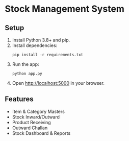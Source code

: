 # Stock Management System

## Setup

1. Install Python 3.8+ and pip.
2. Install dependencies:
   ```
   pip install -r requirements.txt
   ```
3. Run the app:
   ```
   python app.py
   ```
4. Open [http://localhost:5000](http://localhost:5000) in your browser.

## Features

- Item & Category Masters
- Stock Inward/Outward
- Product Receiving
- Outward Challan
- Stock Dashboard & Reports 